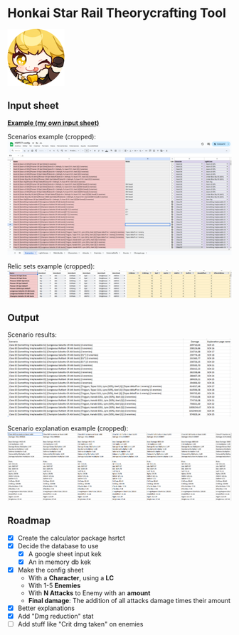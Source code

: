 # Honkai Star Rail Theorycrafting Tool

<picture>
  <img style="width: 128px;" alt="A picture of Hook" src="images/hook.png">
</picture>

## Input sheet

**[Example (my own input sheet)](https://docs.google.com/spreadsheets/d/1rn1X0IpP8FRU7MoBQ0SFO1BZ14MRRlgNSy-XW9rRM34)**

Scenarios example (cropped):
![A cropped screenshot of the Scenarios page from the input excel](/images/inputScenarios1.png)

Relic sets example (cropped):
![A cropped screenshot of the Relic Sets page from the input excel](/images/inputRelicSets1.png)

## Output

Scenario results:
![A screenshot of the Scenario results page from the output excel](/images/output1.png)

Scenario explanation example (cropped):
![A screenshot of a Scenario explanation page from the output excel](/images/output2.png)

## Roadmap

 - [x] Create the calculator package hsrtct
 - [x] Decide the database to use
    - [x] A google sheet input kek
    - [x] An in memory db kek
 - [x] Make the config sheet
   - With a **Character**, using a **LC**
   - With 1-5 **Enemies**
   - With **N Attacks** to Enemy with an **amount**
   - **Final damage**: The addition of all attacks damage times their amount
 - [x] Better explanations
 - [x] Add "Dmg reduction" stat
 - [ ] Add stuff like "Crit dmg taken" on enemies
